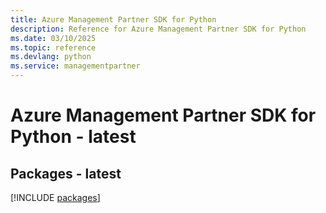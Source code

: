 ```yaml
---
title: Azure Management Partner SDK for Python
description: Reference for Azure Management Partner SDK for Python
ms.date: 03/10/2025
ms.topic: reference
ms.devlang: python
ms.service: managementpartner
---
```

# Azure Management Partner SDK for Python - latest
## Packages - latest
[!INCLUDE [packages](management-partner-index.md)]